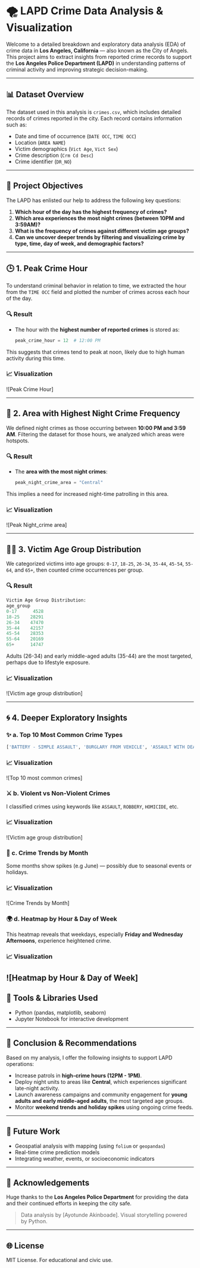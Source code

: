 # 🌪️ LAPD Crime Data Analysis & Visualization

Welcome to a detailed breakdown and exploratory data analysis (EDA) of crime data in **Los Angeles, California** — also known as the City of Angels. This project aims to extract insights from reported crime records to support the **Los Angeles Police Department (LAPD)** in understanding patterns of criminal activity and improving strategic decision-making.

---

## 📊 Dataset Overview

The dataset used in this analysis is `crimes.csv`, which includes detailed records of crimes reported in the city. Each record contains information such as:

- Date and time of occurrence (`DATE OCC`, `TIME OCC`)
- Location (`AREA NAME`)
- Victim demographics (`Vict Age`, `Vict Sex`)
- Crime description (`Crm Cd Desc`)
- Crime identifier (`DR_NO`)

---

## 🔢 Project Objectives

The LAPD has enlisted our help to address the following key questions:

1. **Which hour of the day has the highest frequency of crimes?**
2. **Which area experiences the most night crimes (between 10PM and 3:59AM)?**
3. **What is the frequency of crimes against different victim age groups?**
4. **Can we uncover deeper trends by filtering and visualizing crime by type, time, day of week, and demographic factors?**

---

## 🕒 1. Peak Crime Hour

To understand criminal behavior in relation to time, we extracted the hour from the `TIME OCC` field and plotted the number of crimes across each hour of the day.

### 🔍 Result

- The hour with the **highest number of reported crimes** is stored as:
  ```python
  peak_crime_hour = 12  # 12:00 PM
  ```

This suggests that crimes tend to peak at noon, likely due to high human activity during this time.

### 📈 Visualization
![Peak Crime Hour]


---

## 🌆 2. Area with Highest Night Crime Frequency

We defined night crimes as those occurring between **10:00 PM and 3:59 AM**. Filtering the dataset for those hours, we analyzed which areas were hotspots.

### 🔍 Result

- The **area with the most night crimes**:
  ```python
  peak_night_crime_area = "Central"
  ```

This implies a need for increased night-time patrolling in this area.

### 📈 Visualization
![Peak Night_crime area]


---

## 🧑‍🏫 3. Victim Age Group Distribution

We categorized victims into age groups: `0-17`, `18-25`, `26-34`, `35-44`, `45-54`, `55-64`, and `65+`, then counted crime occurrences per group.

### 🔍 Result

```python
Victim Age Group Distribution:
age_group
0-17      4528
18-25    28291
26-34    47470
35-44    42157
45-54    28353
55-64    20169
65+      14747
```

Adults (26-34) and early middle-aged adults (35-44) are the most targeted, perhaps due to lifestyle exposure.

### 📈 Visualization
![Victim age group distribution]


---

## 🌀 4. Deeper Exploratory Insights

### ✨ a. Top 10 Most Common Crime Types

```python
['BATTERY - SIMPLE ASSAULT', 'BURGLARY FROM VEHICLE', 'ASSAULT WITH DEADLY WEAPON, AGGRAVATED ASSAULT', 'INTIMATE PARTNER - SIMPLE ASSAULT', 'THEFT FROM MOTOR VEHICLE - GRAND ($950.01 AND OVER)', 'VANDALISM - FELONY ($400 & OVER, ALL CHURCH VANDALISMS)', 'THEFT PLAIN - PETTY ($950 & UNDER)', 'BURGLARY', 'THEFT-GRAND ($950.01 & OVER)EXCPT,GUNS,FOWL,LIVESTK,PROD']
```
### 📈 Visualization
![Top 10 most common crimes]



### ⚔️ b. Violent vs Non-Violent Crimes

I classified crimes using keywords like `ASSAULT`, `ROBBERY`, `HOMICIDE`, etc.&#x20;

### 📈 Visualization
![Victim age group distribution]


### 🌟 c. Crime Trends by Month

Some months show spikes (e.g June) — possibly due to seasonal events or holidays.&#x20;

### 📈 Visualization
![Crime Trends by Month]


### 🌍 d. Heatmap by Hour & Day of Week

This heatmap reveals that weekdays, especially **Friday and Wednesday Afternoons**, experience heightened crime.&#x20;

### 📈 Visualization
![Heatmap by Hour & Day of Week]
---

## 📆 Tools & Libraries Used

- Python (pandas, matplotlib, seaborn)
- Jupyter Notebook for interactive development

---

## 🚀 Conclusion & Recommendations

Based on my analysis, I offer the following insights to support LAPD operations:

- Increase patrols in **high-crime hours (12PM - 1PM)**.
- Deploy night units to areas like **Central**, which experiences significant late-night activity.
- Launch awareness campaigns and community engagement for **young adults and early middle-aged adults**, the most targeted age groups.
- Monitor **weekend trends and holiday spikes** using ongoing crime feeds.

---

## 💼 Future Work

- Geospatial analysis with mapping (using `folium` or `geopandas`)
- Real-time crime prediction models
- Integrating weather, events, or socioeconomic indicators

---

## 🙏 Acknowledgements

Huge thanks to the **Los Angeles Police Department** for providing the data and their continued efforts in keeping the city safe.

> Data analysis by [Ayotunde Akinboade]. Visual storytelling powered by Python.

---

## 🌐 License

MIT License. For educational and civic use.

